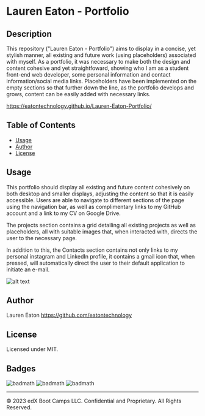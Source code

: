 # Lauren Eaton - Portfolio

## Description 

This repository ("Lauren Eaton - Portfolio") aims to display in a concise, yet stylish manner, all existing and future work (using placeholders) associated with myself. As a portfolio, it was necessary to make both the design and content cohesive and yet straightfoward, showing who I am as a student front-end web developer, some personal information and contact information/social media links. Placeholders have been implemented on the empty sections so that further down the line, as the portfolio develops and grows, content can be easily added with necessary links.

https://eatontechnology.github.io/Lauren-Eaton-Portfolio/

## Table of Contents 

* [Usage](#usage)
* [Author](#author)
* [License](#license)

## Usage 

This portfolio should display all existing and future content cohesively on both desktop and smaller displays, adjusting the content so that it is easily accessible. Users are able to navigate to different sections of the page using the navigation bar, as well as complimentary links to my GitHub account and a link to my CV on Google Drive.

The projects section contains a grid detailing all existing projects as well as placeholders, all with suitable images that, when interacted with, directs the user to the necessary page.

In addition to this, the Contacts section contains not only links to my personal instagram and LinkedIn profile, it contains a gmail icon that, when pressed, will automatically direct the user to their default application to initiate an e-mail.

![alt text](https://github.com/eatontechnology/Lauren-Eaton-Portfolio/blob/main/assets/images/webpage%20gif.gif)

## Author

Lauren Eaton
https://github.com/eatontechnology

## License

Licensed under MIT.

## Badges

![badmath](https://img.shields.io/badge/HTML%20-%20blue)
![badmath](https://img.shields.io/badge/CSS%20-%20purple)
![badmath](https://img.shields.io/badge/MIT%20-%20License%20-%20green)

---

© 2023 edX Boot Camps LLC. Confidential and Proprietary. All Rights Reserved.